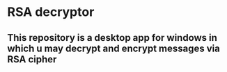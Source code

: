 # RSA decryptor 
## This repository is a desktop app for windows in which u may decrypt and encrypt messages via RSA cipher
